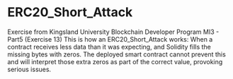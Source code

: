 # ERC20_Short_Attack
Exercise from Kingsland University Blockchain Developer Program MI3 - Part5 (Exercise 13)
This is how an ERC20_Short_Attack works:
When a contract receives less data than it was expecting, and Solidity fills the missing bytes with zeros. 
The deployed smart contract cannot prevent this and will interpret those extra zeros as part of the correct value, provoking serious issues.
